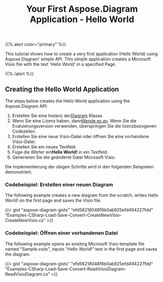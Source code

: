﻿---
title: Your First Aspose.Diagram Application - Hello World
type: docs
weight: 30
url: /de/net/your-first-aspose-diagram-application-hello-world/
description: Auf dieser Seite wird beschrieben, wie Sie die erste Anwendung mit der Bibliothek Aspose.Diagram erstellen.
---
{{% alert color="primary" %}}

This tutorial shows how to create a very first application (Hello World) using Aspose.Diagram' simple API. This simple application creates a Microsoft Visio file with the text 'Hello World' in a specified Page.

{{% /alert %}}

## **Creating the Hello World Application**

The steps below creates the Hello World application using the Aspose.Diagram API:

1.  Erstellen Sie eine Instanz der[Diagram](https://reference.aspose.com/diagram/net/aspose.diagram/diagram) Klasse.
1.  Wenn Sie eine Lizenz haben, dann[Wende es an](https://reference.aspose.com/diagram/net/aspose.diagram/license).
 Wenn Sie die Evaluierungsversion verwenden, überspringen Sie die lizenzbezogenen Codezeilen.
1. Erstellen Sie eine neue Visio-Datei oder öffnen Sie eine vorhandene Visio-Datei.
1. Erstellen Sie ein neues Textfeld.
1.  Füge die Wörter ein**Hello World!** in ein Textfeld.
1. Generieren Sie die geänderte Datei Microsoft Visio.

Die Implementierung der obigen Schritte wird in den folgenden Beispielen demonstriert.

### **Codebeispiel: Erstellen einer neuen Diagram**

The following example creates a new diagram from the scratch, writes Hello World! on the first page and saves the Visio file.

{{< gist "aspose-diagram-gists" "efd56218048f8b0ab925efd494227fdd" "Examples-CSharp-Load-Save-Convert-CreateNewVisio-CreateNewVisio.cs" >}}

### **Codebeispiel: Öffnen einer vorhandenen Datei**

The following example opens an existing Microsoft Visio template file named "Sample.vsdx", inputs "Hello World!" text in the first page and saves the diagram.

{{< gist "aspose-diagram-gists" "efd56218048f8b0ab925efd494227fdd" "Examples-CSharp-Load-Save-Convert-ReadVisioDiagram-ReadVisioDiagram.cs" >}}

